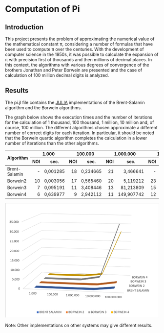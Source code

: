 # Computation of Pi

## Introduction
This project presents the problem of approximating the numerical value of the mathematical constant π, considering a number of formulas that have been used to compute π over the centuries. With the development of computer science in the 1950s, it was possible to calculate the expansion of π with precision first of thousands and then millions of decimal places. In this context, the algorithms with various degrees of convergence of the brothers Jonathan and Peter Borwein are presented and the case of calculation of 100 million decimal digits is analyzed.

## Results
The pi.jl file contains the [JULIA](https://julialang.org) implementations of the Brent-Salamin algorithm and the Borwein algorithms.

The graph below shows the execution times and the number of iterations for the calculation of 1 thousand, 100 thousand, 1 million, 10 million and, of course, 100 million. The different algorithms chosen approximate a different number of correct digits for each iteration. In particular, it should be noted that the Borwein quartic algorithm completes the calculation in a lower number of iterations than the other algorithms.

<table>
    <thead>
        <tr>
            <th rowspan=2>Algorithm</th>
            <th colspan=2>1.000</th>
            <th colspan=2>100.000</th>
            <th colspan=2>1.000.000</th>
            <th colspan=2>10.000.000</th>
            <th colspan=2>100.000.000</th>
        </tr>
        <tr>
            <th>NOI</th>
            <th>sec.</th>
            <th>NOI</th>
            <th>sec.</th>
            <th>NOI</th>
            <th>sec.</th>
            <th>NOI</th>
            <th>sec.</th>
            <th>NOI</th>
            <th>sec.</th>
        </tr>
    </thead>
    <tbody>
        <tr>
            <td>Brent-Salamin</td>
            <td style="text-align:right">-</td>
            <td style="text-align:right">0,001285</td>
            <td style="text-align:right">18</td>
            <td style="text-align:right">0,234665</td>
            <td style="text-align:right">21</td>
            <td style="text-align:right">3,466641</td>
            <td style="text-align:right">-</td>
            <td style="text-align:right">135,164755</td>
            <td style="text-align:right">28</td>
            <td style="text-align:right">1.309,265288</td>
        </tr>
        <tr>
            <td>Borwein2</td>
            <td style="text-align:right">10</td>
            <td style="text-align:right">0,003056</td>
            <td style="text-align:right">17</td>
            <td style="text-align:right">0,565460</td>
            <td style="text-align:right">20</td>
            <td style="text-align:right">5,119212</td>
            <td style="text-align:right">23</td>
            <td style="text-align:right">118,202165</td>
            <td style="text-align:right">27</td>
            <td style="text-align:right">1.741,177546</td>
        </tr>
        <tr>
            <td>Borwein3</td>
            <td style="text-align:right">7</td>
            <td style="text-align:right">0,095191</td>
            <td style="text-align:right">11</td>
            <td style="text-align:right">3,408446</td>
            <td style="text-align:right">13</td>
            <td style="text-align:right">81,213809</td>
            <td style="text-align:right">15</td>
            <td style="text-align:right">1.929,500130</td>
            <td style="text-align:right">17</td>
            <td style="text-align:right">31.621,830790</td>
        </tr>
        <tr>
            <td>Borwein4</td>
            <td style="text-align:right">6</td>
            <td style="text-align:right">0,639977</td>
            <td style="text-align:right">9</td>
            <td style="text-align:right">2,942112</td>
            <td style="text-align:right">11</td>
            <td style="text-align:right">149,907742</td>
            <td style="text-align:right">12</td>
            <td style="text-align:right">1.316,241183</td>
            <td style="text-align:right">14</td>
            <td style="text-align:right">26.036,606718</td>
        </tr>
    </tbody>
</table>

![image](grafico.png)

Note: Other implementations on other systems may give different results.
